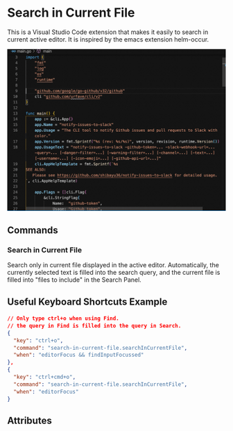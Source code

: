 # Search in Current File

This is a Visual Studio Code extension that makes it easily to search in current active editor.  It is inspired by the emacs extension helm-occur.

![Demo](images/demo.gif)

## Commands
### Search in Current File
Search only in current file displayed in the active editor.  Automatically, the currently selected text is filled into the search query, and the current file is filled into "files to include" in the Search Panel.

## Useful Keyboard Shortcuts Example
```json
// Only type ctrl+o when using Find.
// the query in Find is filled into the query in Search.
{
  "key": "ctrl+o",
  "command": "search-in-current-file.searchInCurrentFile",
  "when": "editorFocus && findInputFocussed"
},
{
  "key": "ctrl+cmd+o",
  "command": "search-in-current-file.searchInCurrentFile",
  "when": "editorFocus"
}
```

## Attributes
